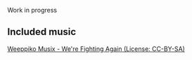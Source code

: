 Work in progress

## Included music

[Weeppiko Musix - We're Fighting Again (License: CC-BY-SA)](https://modarchive.org/index.php?request=view_by_moduleid&query=186502)
